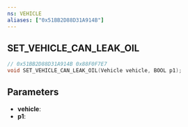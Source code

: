 ```yaml
---
ns: VEHICLE
aliases: ["0x51BB2D88D31A914B"]
---
```

## SET_VEHICLE_CAN_LEAK_OIL

```c
// 0x51BB2D88D31A914B 0x88F0F7E7
void SET_VEHICLE_CAN_LEAK_OIL(Vehicle vehicle, BOOL p1);
```

## Parameters
* **vehicle**: 
* **p1**: 

